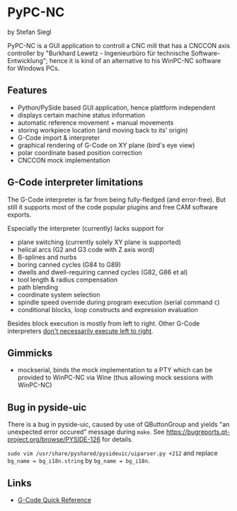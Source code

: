 PyPC-NC
=========

by Stefan Siegl

PyPC-NC is a GUI application to controll a CNC mill that has a CNCCON axis
controller by "Burkhard Lewetz - Ingenieurbüro für technische Software-Entwicklung";
hence it is kind of an alternative to his WinPC-NC software for Windows PCs.


Features
----------

 * Python/PySide based GUI application, hence plattform independent
 * displays certain machine status information
 * automatic reference movement + manual movements
 * storing workpiece location (and moving back to its' origin)
 * G-Code import & interpreter
 * graphical rendering of G-Code on XY plane (bird's eye view)
 * polar coordinate based position correction
 * CNCCON mock implementation


G-Code interpreter limitations
--------------------------------

The G-Code interpreter is far from being fully-fledged (and error-free).  But
still it supports most of the code popular plugins and free CAM software exports.

Especially the interpreter (currently) lacks support for

 * plane switching (currently solely XY plane is supported)
 * helical arcs (G2 and G3 code with Z axis word)
 * B-splines and nurbs
 * boring canned cycles (G84 to G89)
 * dwells and dwell-requiring canned cycles (G82, G86 et al)
 * tool length & radius compensation
 * path blending
 * coordinate system selection
 * spindle speed override during program execution (serial command `C`)
 * conditional blocks, loop constructs and expression evaluation

Besides block execution is mostly from left to right.  Other G-Code interpreters
[don't necessarily execute left to right](http://www.cnccookbook.com/CCCNCGCodeBlocks.htm).


Gimmicks
----------

 * mockserial, binds the mock implementation to a PTY which can be provided to
   WinPC-NC via Wine (thus allowing mock sessions with WinPC-NC)


Bug in pyside-uic 
-------------------

There is a bug in pyside-uic, caused by use of QButtonGroup and yields
"an unexpected error occured" message during `make`.
See https://bugreports.qt-project.org/browse/PYSIDE-126 for details.

`sudo vim /usr/share/pyshared/pysideuic/uiparser.py +212` and replace
`bg_name = bg_i18n.string` by `bg_name = bg_i18n`.


Links
-------

* [G-Code Quick Reference](http://linuxcnc.org/docs/html/gcode.html)


